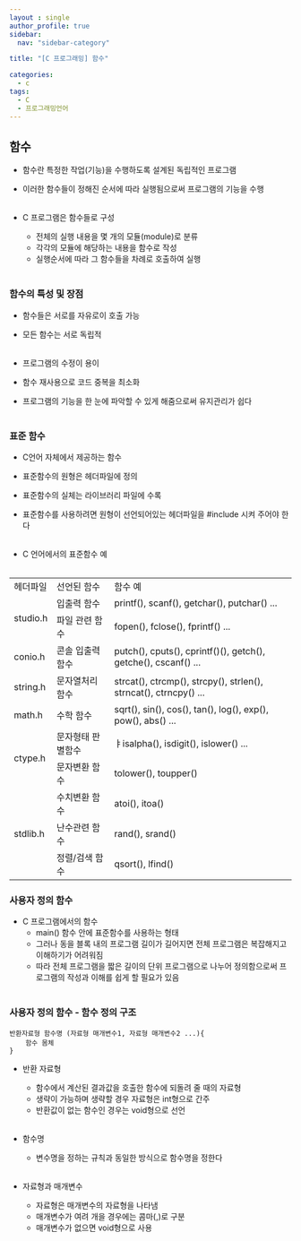 ```yaml
---
layout : single
author_profile: true
sidebar: 
  nav: "sidebar-category"

title: "[C 프로그래밍] 함수"

categories:
  - c
tags:
  - C
  - 프로그래밍언어
---
```


## 함수
- 함수란 특정한 작업(기능)을 수행하도록 설계된 독립적인 프로그램<br>
- 이러한 함수들이 정해진 순서에 따라 실행됨으로써 프로그램의 기능을 수행<br><br>

- C 프로그램은 함수들로 구성<br>
	- 전체의 실행 내용을 몇 개의 모듈(module)로 분류<br>
	- 각각의 모듈에 해당하는 내용을 함수로 작성<br>
	- 실행순서에 따라 그 함수들을 차례로 호출하여 실행<br><br>

### 함수의 특성 및 장점
- 함수들은 서로를 자유로이 호출 가능<br>
- 모든 함수는 서로 독립적<br><br>

- 프로그램의 수정이 용이<br>
- 함수 재사용으로 코드 중복을 최소화<br>
- 프로그램의 기능을 한 눈에 파악할 수 있게 해줌으로써 유지관리가 쉽다<br><br>

### 표준 함수
- C언어 자체에서 제공하는 함수<br>
- 표준함수의 원형은 헤더파일에 정의<br>
- 표준함수의 실체는 라이브러리 파일에 수록<br>
- 표준함수를 사용하려면 원형이 선언되어있는 헤더파일을 #include 시켜 주어야 한다<br><br>

- C 언어에서의 표준함수 예<br><br>

<table>
<tr><td>헤더파일</td><td>선언된 함수</td><td>함수 예</td></tr>
<tr><td rowspan=2>studio.h</td><td>입출력 함수</td><td>printf(), scanf(), getchar(), putchar() ...</td></tr>
<tr><td>파일 관련 함수</td><td>fopen(), fclose(), fprintf() ...</td></tr>
<tr><td>conio.h</td><td>콘솔 입출력함수</td><td>putch(), cputs(), cprintf()(), getch(), getche(), cscanf() ...</td></tr>
<tr><td>string.h</td><td>문자열처리 함수</td><td>strcat(), ctrcmp(), strcpy(), strlen(), strncat(), ctrncpy() ...</td></tr>
<tr><td>math.h</td><td>수학 함수</td><td>sqrt(), sin(), cos(), tan(), log(), exp(), pow(), abs() ...</td></tr>
<tr><td rowspan=2>ctype.h</td><td>문자형태 판별함수</td><td>ㅑisalpha(), isdigit(), islower() ...</td></tr>
<tr><td>문자변환 함수</td><td>tolower(), toupper()</td></tr>
<tr><td rowspan=3>stdlib.h</td><td>수치변환 함수</td><td>atoi(), itoa()</td></tr>
<tr><td>난수관련 함수</td><td>rand(), srand()</td></tr>
<tr><td>정렬/검색 함수</td><td>qsort(), lfind()</td></tr>
</table>

### 사용자 정의 함수
- C 프로그램에서의 함수<br>
	- main() 함수 안에 표준함수를 사용하는 형태<br>
	- 그러나 동을 블록 내의 프로그램 길이가 길어지면 전체 프로그램은 복잡해지고 이해하기가 어려워짐<br>
	- 따라 전체 프로그램을 짧은 길이의 단위 프로그램으로 나누어 정의함으로써 프로그램의 작성과 이해를 쉽게 할 필요가 있음<br><br>

### 사용자 정의 함수 - 함수 정의 구조
```
반환자료형 함수명 (자료형 매개변수1, 자료형 매개변수2 ...){
	함수 몸체
}
```

- 반환 자료형<br>
	- 함수에서 계산된 결과값을 호출한 함수에 되돌려 줄 때의 자료형<br>
	- 생략이 가능하며 생략할 경우 자료형은 int형으로 간주<br>
	- 반환값이 없는 함수인 경우는 void형으로 선언<br><br>

- 함수명<br>
	- 변수명을 정하는 규칙과 동일한 방식으로 함수명을 정한다<br><br>

- 자료형과 매개변수<br>
	- 자료형은 매개변수의 자료형을 나타냄<br>
	- 매개변수가 여려 개을 경우에는 콤마(,)로 구분<br>
	- 매개변수가 없으면 void형으로 사용<br><br>
